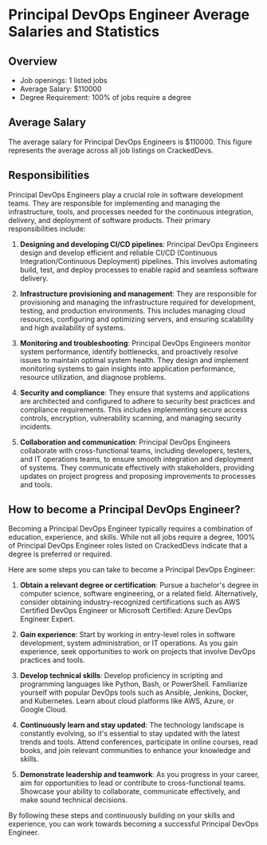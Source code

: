 # Principal DevOps Engineer Average Salaries and Statistics
## Overview
- Job openings: 1 listed jobs
- Average Salary: $110000
- Degree Requirement: 100% of jobs require a degree

## Average Salary
The average salary for Principal DevOps Engineers is $110000. This figure represents the average across all job listings on CrackedDevs.

## Responsibilities
Principal DevOps Engineers play a crucial role in software development teams. They are responsible for implementing and managing the infrastructure, tools, and processes needed for the continuous integration, delivery, and deployment of software products. Their primary responsibilities include:

1. **Designing and developing CI/CD pipelines**: Principal DevOps Engineers design and develop efficient and reliable CI/CD (Continuous Integration/Continuous Deployment) pipelines. This involves automating build, test, and deploy processes to enable rapid and seamless software delivery.

2. **Infrastructure provisioning and management**: They are responsible for provisioning and managing the infrastructure required for development, testing, and production environments. This includes managing cloud resources, configuring and optimizing servers, and ensuring scalability and high availability of systems.

3. **Monitoring and troubleshooting**: Principal DevOps Engineers monitor system performance, identify bottlenecks, and proactively resolve issues to maintain optimal system health. They design and implement monitoring systems to gain insights into application performance, resource utilization, and diagnose problems.

4. **Security and compliance**: They ensure that systems and applications are architected and configured to adhere to security best practices and compliance requirements. This includes implementing secure access controls, encryption, vulnerability scanning, and managing security incidents.

5. **Collaboration and communication**: Principal DevOps Engineers collaborate with cross-functional teams, including developers, testers, and IT operations teams, to ensure smooth integration and deployment of systems. They communicate effectively with stakeholders, providing updates on project progress and proposing improvements to processes and tools.

## How to become a Principal DevOps Engineer?
Becoming a Principal DevOps Engineer typically requires a combination of education, experience, and skills. While not all jobs require a degree, 100% of Principal DevOps Engineer roles listed on CrackedDevs indicate that a degree is preferred or required.

Here are some steps you can take to become a Principal DevOps Engineer:

1. **Obtain a relevant degree or certification**: Pursue a bachelor's degree in computer science, software engineering, or a related field. Alternatively, consider obtaining industry-recognized certifications such as AWS Certified DevOps Engineer or Microsoft Certified: Azure DevOps Engineer Expert.

2. **Gain experience**: Start by working in entry-level roles in software development, system administration, or IT operations. As you gain experience, seek opportunities to work on projects that involve DevOps practices and tools.

3. **Develop technical skills**: Develop proficiency in scripting and programming languages like Python, Bash, or PowerShell. Familiarize yourself with popular DevOps tools such as Ansible, Jenkins, Docker, and Kubernetes. Learn about cloud platforms like AWS, Azure, or Google Cloud.

4. **Continuously learn and stay updated**: The technology landscape is constantly evolving, so it's essential to stay updated with the latest trends and tools. Attend conferences, participate in online courses, read books, and join relevant communities to enhance your knowledge and skills.

5. **Demonstrate leadership and teamwork**: As you progress in your career, aim for opportunities to lead or contribute to cross-functional teams. Showcase your ability to collaborate, communicate effectively, and make sound technical decisions.

By following these steps and continuously building on your skills and experience, you can work towards becoming a successful Principal DevOps Engineer.